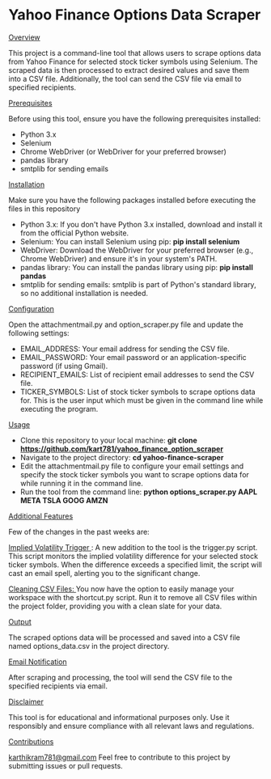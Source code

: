 <h1>Yahoo Finance Options Data Scraper </h1>

</h2><ins>Overview </ins></h2>

This project is a command-line tool that allows users to scrape options data from Yahoo Finance for selected stock ticker symbols using Selenium. The scraped data is then processed to extract desired values and save them into a CSV file. Additionally, the tool can send the CSV file via email to specified recipients.

</h2><ins>Prerequisites </ins></h2>

Before using this tool, ensure you have the following prerequisites installed:              

- Python 3.x
- Selenium
- Chrome WebDriver (or WebDriver for your preferred browser)
- pandas library
- smtplib for sending emails

</h2><ins>Installation </ins></h2>

Make sure you have the following packages installed before executing the files in this repository

- Python 3.x: If you don't have Python 3.x installed, download and install it from the official Python website.
- Selenium: You can install Selenium using pip:
  **pip install selenium**
- WebDriver: Download the WebDriver for your preferred browser (e.g., Chrome WebDriver) and ensure it's in your system's PATH. 
- pandas library: You can install the pandas library using pip:
**pip install pandas**
- smtplib for sending emails: smtplib is part of Python's standard library, so no additional installation is needed.

</h2><ins>Configuration </ins></h2>

Open the attachmentmail.py and option_scraper.py file and update the following settings:

- EMAIL_ADDRESS: Your email address for sending the CSV file.
- EMAIL_PASSWORD: Your email password or an application-specific password (if using Gmail).
- RECIPIENT_EMAILS: List of recipient email addresses to send the CSV file.
- TICKER_SYMBOLS: List of stock ticker symbols to scrape options data for. This is the user input which must be given in the command line while executing the program.

</h2><ins>Usage </ins></h2>

- Clone this repository to your local machine: **git clone https://github.com/kart781/yahoo_finance_option_scraper**
- Navigate to the project directory: **cd yahoo-finance-scraper**
- Edit the attachmentmail.py file to configure your email settings and specify the stock ticker symbols you want to scrape options data for while running it in the command line.
- Run the tool from the command line: **python options_scraper.py AAPL META TSLA GOOG AMZN**

</h2><ins>Additional Features </ins></h2><br>

Few of the changes in the past weeks are:<br />

<ins>Implied Volatility Trigger </ins>: A new addition to the tool is the trigger.py script. This script monitors the implied volatility difference for your selected stock ticker symbols. When the difference exceeds a specified limit, the script will cast an email spell, alerting you to the significant change.
<br />

<ins>Cleaning CSV Files: </ins>You now have the option to easily manage your workspace with the shortcut.py script. Run it to remove all CSV files within the project folder, providing you with a clean slate for your data.
<br />

</h2><ins>Output </ins></h2>
 
The scraped options data will be processed and saved into a CSV file named options_data.csv in the project directory.

</h2><ins>Email Notification </ins></h2>
 
After scraping and processing, the tool will send the CSV file to the specified recipients via email.

</h2><ins>Disclaimer </ins></h2>
 
This tool is for educational and informational purposes only. Use it responsibly and ensure compliance with all relevant laws and regulations.

</h2><ins>Contributions </ins></h2>
 
karthikram781@gmail.com
Feel free to contribute to this project by submitting issues or pull requests.
